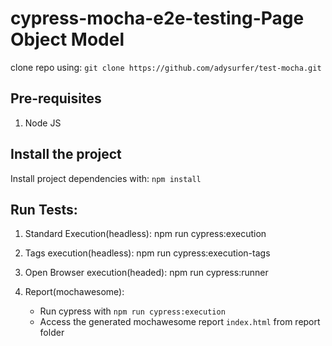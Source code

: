 # cypress-mocha-e2e-testing-Page Object Model
clone repo using: `git clone https://github.com/adysurfer/test-mocha.git`
## Pre-requisites

1. Node JS

## Install the project

Install project dependencies with: `npm install`

## Run Tests:

1. Standard Execution(headless): npm run cypress:execution
2. Tags execution(headless): npm run cypress:execution-tags
3. Open Browser execution(headed): npm run cypress:runner
4. Report(mochawesome):

   - Run cypress with `npm run cypress:execution`
   - Access the generated mochawesome report `index.html` from report folder
  
